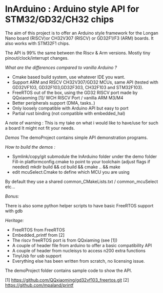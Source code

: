 # lnArduino : Arduino style API for STM32/GD32/CH32 chips


The aim of this project is to offer an Arduino style framework for the Longan Nano board (RISCV)or CH32V307 (RISCV) or GD32F1/F3 (ARM) boards.
It also works with STM32F1 chips.

The API is 99% the same between the Riscv & Arm versions. Mostly tiny pinout/clock/interrupt changes.

_What are the differences compared to vanilla Arduino ?_
* Cmake based build system, use whatever IDE you want.
* Support ARM and RISCV CH32V307/GD32 MCUs, same API (tested with GD32VF103, GD32F103,GD32F303, CH32F103 and STM32F103).
* FreeRTOS out of the box, using the GD32 RISCV port made by QQxiaoming [1]/ WCH RISCV Port /  vanilla ARM M3/M4
* Better peripherals support (DMA, tasks..)
* Only loosely compatible with Arduino API but easy to port
* Partial rust binding (not compatible with embedded_hal)

A note of warning : This is my take on what i would like to have/use for such a board
It might not fit your needs.


_Demos_
The demoProject contains simple API demonstration programs.

_How to build the demos :_
* Symlink/copy/git submodule the lnArduino folder under the demo folder
Fill-in platformconfig.cmake to point to your toolchain (adjust flags if needed)
mkdir build && cd build && cmake .. && make
* edit mcuSelect.Cmake to define which MCU you are using

By default they use a shared common_CMakeLists.txt / common_mcuSelect etc...

_Bonus:_

There is also some python helper scripts to have basic FreeRTOS support with gdb


_Heritage:_
* FreeRTOS from FreeRTOS
* Embedded_printf from [2]
* The riscv freeRTOS port is from QQxiaming (see [1])
* A couple of header file from arduino to offer a basic compatibility API
* A couple of header from nucleisys to access n200 extra functions
* TinyUsb for usb support
* Everything else has been written from scratch, no licensing issue.


The demoProject folder contains sample code to show the API.

[1] https://github.com/QQxiaoming/gd32vf103_freertos.git
[2] https://github.com/mpaland/printf


